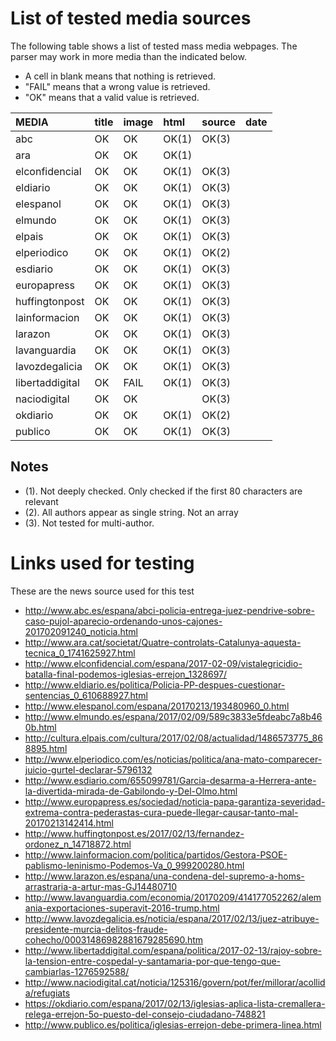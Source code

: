 # List of tested media sources

The following table shows a list of tested mass media webpages. The parser may work in more media than the indicated below.

* A cell in blank means that nothing is retrieved.
* "FAIL" means that a wrong value is retrieved.
* "OK" means that a valid value is retrieved.

| MEDIA                 | title  | image | html | source | date  |
|:----------------------|:-------|:------|:-----|:-------|:------|
| abc                   | OK     | OK    | OK(1)| OK(3)  |
| ara                   | OK     | OK    | OK(1)|        |
| elconfidencial        | OK     | OK    | OK(1)| OK(3)  |
| eldiario              | OK     | OK    | OK(1)| OK(3)  |
| elespanol             | OK     | OK    | OK(1)| OK(3)  |
| elmundo               | OK     | OK    | OK(1)| OK(3)  |
| elpais                | OK     | OK    | OK(1)| OK(3)  |
| elperiodico           | OK     | OK    | OK(1)| OK(2)  |
| esdiario              | OK     | OK    | OK(1)| OK(3)  |
| europapress           | OK     | OK    | OK(1)| OK(3)  |
| huffingtonpost        | OK     | OK    | OK(1)| OK(3)  |
| lainformacion         | OK     | OK    | OK(1)| OK(3)  |
| larazon               | OK     | OK    | OK(1)| OK(3)  |
| lavanguardia          | OK     | OK    | OK(1)| OK(3)  |
| lavozdegalicia        | OK     | OK    | OK(1)| OK(3)  |
| libertaddigital       | OK     | FAIL  | OK(1)| OK(3)  |
| naciodigital          | OK     | OK    |      | OK(3)  |
| okdiario              | OK     | OK    | OK(1)| OK(2)  |
| publico               | OK     | OK    | OK(1)| OK(3)  |

## Notes

* (1). Not deeply checked. Only checked if the first 80 characters are relevant
* (2). All authors appear as single string. Not an array
* (3). Not tested for multi-author.

# Links used for testing

These are the news source used for this test

* http://www.abc.es/espana/abci-policia-entrega-juez-pendrive-sobre-caso-pujol-aparecio-ordenando-unos-cajones-201702091240_noticia.html
* http://www.ara.cat/societat/Quatre-controlats-Catalunya-aquesta-tecnica_0_1741625927.html
* http://www.elconfidencial.com/espana/2017-02-09/vistalegricidio-batalla-final-podemos-iglesias-errejon_1328697/
* http://www.eldiario.es/politica/Policia-PP-despues-cuestionar-sentencias_0_610688927.html
* http://www.elespanol.com/espana/20170213/193480960_0.html
* http://www.elmundo.es/espana/2017/02/09/589c3833e5fdeabc7a8b460b.html
* http://cultura.elpais.com/cultura/2017/02/08/actualidad/1486573775_868895.html
* http://www.elperiodico.com/es/noticias/politica/ana-mato-comparecer-juicio-gurtel-declarar-5796132
* http://www.esdiario.com/655099781/Garcia-desarma-a-Herrera-ante-la-divertida-mirada-de-Gabilondo-y-Del-Olmo.html
* http://www.europapress.es/sociedad/noticia-papa-garantiza-severidad-extrema-contra-pederastas-cura-puede-llegar-causar-tanto-mal-20170213142414.html
* http://www.huffingtonpost.es/2017/02/13/fernandez-ordonez_n_14718872.html
* http://www.lainformacion.com/politica/partidos/Gestora-PSOE-pablismo-leninismo-Podemos-Va_0_999200280.html
* http://www.larazon.es/espana/una-condena-del-supremo-a-homs-arrastraria-a-artur-mas-GJ14480710
* http://www.lavanguardia.com/economia/20170209/414177052262/alemania-exportaciones-superavit-2016-trump.html
* http://www.lavozdegalicia.es/noticia/espana/2017/02/13/juez-atribuye-presidente-murcia-delitos-fraude-cohecho/00031486982881679285690.htm
* http://www.libertaddigital.com/espana/politica/2017-02-13/rajoy-sobre-la-tension-entre-cospedal-y-santamaria-por-que-tengo-que-cambiarlas-1276592588/
* http://www.naciodigital.cat/noticia/125316/govern/pot/fer/millorar/acollida/refugiats
* https://okdiario.com/espana/2017/02/13/iglesias-aplica-lista-cremallera-relega-errejon-5o-puesto-del-consejo-ciudadano-748821
* http://www.publico.es/politica/iglesias-errejon-debe-primera-linea.html
